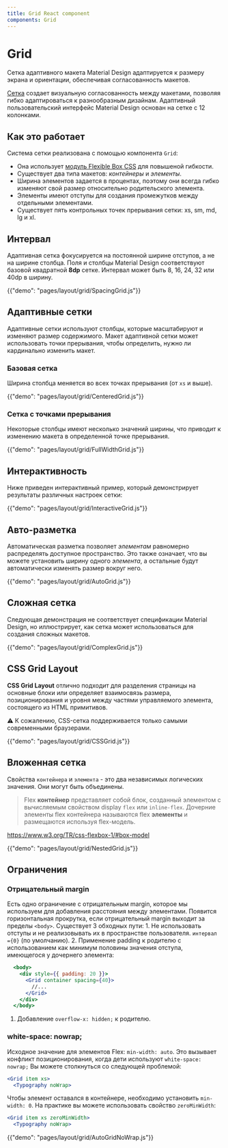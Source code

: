 ```yaml
---
title: Grid React component
components: Grid
---
```

# Grid

<p class="description">Сетка адаптивного макета Material Design адаптируется к размеру экрана и ориентации, обеспечивая согласованность макетов.</p>

[Сетка](https://material.io/design/layout/responsive-layout-grid.html) создает визуальную согласованность между макетами, позволяя гибко адаптироваться к разнообразным дизайнам. Адаптивный пользовательский интерфейс Material Design основан на сетке с 12 колонками.

## Как это работает

Система сетки реализована с помощью компонента `Grid`:

- Она использует [модуль Flexible Box CSS](https://www.w3.org/TR/css-flexbox-1/) для повышеной гибкости.
- Существует два типа макетов: *контейнеры* и *элементы*.
- Ширина элементов задается в процентах, поэтому они всегда гибко изменяют свой размер относительно родительского элемента.
- Элементы имеют отступы для создания промежутков между отдельными элементами.
- Существует пять контрольных точек прерывания сетки: xs, sm, md, lg и xl.

## Интервал

Адаптивная сетка фокусируется на постоянной ширине отступов, а не на ширине столбца. Поля и столбцы Material Design соответствуют базовой квадратной **8dp** сетке. Интервал может быть 8, 16, 24, 32 или 40dp в ширину.

{{"demo": "pages/layout/grid/SpacingGrid.js"}}

## Адаптивные сетки

Адаптивные сетки используют столбцы, которые масштабируют и изменяют размер содержимого. Макет адаптивной сетки может использовать точки прерывания, чтобы определить, нужно ли кардинально изменить макет.

### Базовая сетка

Ширина столбца меняется во всех точках прерывания (от `xs` и выше).

{{"demo": "pages/layout/grid/CenteredGrid.js"}}

### Сетка с точками прерывания

Некоторые столбцы имеют несколько значений ширины, что приводит к изменению макета в определенной точке прерывания.

{{"demo": "pages/layout/grid/FullWidthGrid.js"}}

## Интерактивность

Ниже приведен интерактивный пример, который демонстрирует результаты различных настроек сетки:

{{"demo": "pages/layout/grid/InteractiveGrid.js"}}

## Авто-разметка

Автоматическая разметка позволяет *элементам* равномерно распределять доступное пространство. Это также означает, что вы можете установить ширину одного *элемента*, а остальные будут автоматически изменять размер вокруг него.

{{"demo": "pages/layout/grid/AutoGrid.js"}}

## Сложная сетка

Следующая демонстрация не соответствует спецификации Material Design, но иллюстрирует, как сетка может использоваться для создания сложных макетов.

{{"demo": "pages/layout/grid/ComplexGrid.js"}}

## CSS Grid Layout

**CSS Grid Layout** отлично подходит для разделения страницы на основные блоки или определяет взаимосвязь размера, позиционирования и уровня между частями управляемого элемента, состоящего из HTML примитивов.

⚠️ К сожалению, CSS-сетка поддерживается только самыми современными браузерами.

{{"demo": "pages/layout/grid/CSSGrid.js"}}

## Вложенная сетка

Свойства `контейнера` и `элемента` - это два независимых логических значения. Они могут быть объединены.

> Flex **контейнер** представляет собой блок, созданный элементом с вычисляемым свойством display `flex` или `inline-flex`. Дочерние элементы flex контейнера называются flex **элементы** и размещаются используя flex-модель.

https://www.w3.org/TR/css-flexbox-1/#box-model

{{"demo": "pages/layout/grid/NestedGrid.js"}}

## Ограничения

### Отрицательный margin

Есть одно ограничение с отрицательным margin, которое мы используем для добавления расстояния между элементами. Появится горизонтальная прокрутка, если отрицательный margin выходит за пределы `<body>`. Существует 3 обходных пути: 1. Не использовать отступы и не реализовывать их в пространстве пользователя. `интервал ={0}` (по умолчанию). 2. Применение padding к родителю с использованием как минимум половины значения отступа, имеющегося у дочернего элемента:

```jsx
  <body>
    <div style={{ padding: 20 }}>
      <Grid container spacing={40}>
        //...
      </Grid>
    </div>
  </body>
```

1. Добавление `overflow-x: hidden;` к родителю.

### white-space: nowrap;

Исходное значение для элементов Flex: `min-width: auto`. Это вызывает конфликт позиционирования, когда дети используют `white-space: nowrap;` Вы можете столкнуться со следующей проблемой:

```jsx
<Grid item xs>
  <Typography noWrap>
```

Чтобы элемент оставался в контейнере, необходимо установить `min-width: 0`. На практике вы можете использовать свойство `zeroMinWidth`:

```jsx
<Grid item xs zeroMinWidth>
  <Typography noWrap>
```

{{"demo": "pages/layout/grid/AutoGridNoWrap.js"}}
